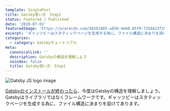 ```yaml
---
template: SinglePost
title: Gatsby使い方　Step1
status: Featured / Published
date: '2019-07-01'
featuredImage: 'https://ucarecdn.com/50261905-a858-4e60-85f0-7258413f259c/'
excerpt: 'ギャッツビーはスタティックページを生成する為に、ファイル構造に決まりを設けてあります。このブログではGatsbyのファイル構造を説明します。'
categories:
  - category: Gatsbyチュートリアル
meta:
  canonicalLink: ''
  description: Gatsbyの構造を理解しよう
  noindex: false
  title: Gatsby使い方　Step1
---
```


![Gatsby JS logo image](https://ucarecdn.com/50261905-a858-4e60-85f0-7258413f259c/ "Gatsby JS ")

[Gatsbyのインストールが終わったら]()、今度はGatsbyの構造を理解しましょう。Gatsbyはライブラリではなくフレームワークです。ギャッツビーはスタティックページを生成する為に、ファイル構造に決まりを設けてあります。

